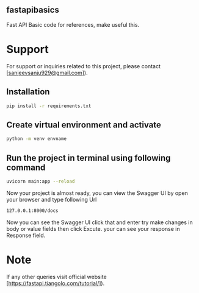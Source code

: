## fastapibasics

Fast API Basic code for references, make useful this.

# Support

For support or inquiries related to this project, please contact [sanjeevsanju929@gmail.com]).

## Installation
```bash
pip install -r requirements.txt
```

## Create virtual environment and activate
```bash
python -m venv envname
```
## Run the project in terminal using following command
```bash
uvicorn main:app --reload
```
Now your project is almost ready, you can view the Swagger UI by open your browser and type following Url
```bash
127.0.0.1:8000/docs
```
Now you can see the Swagger UI click that and enter try make changes in body or value fields then click Excute.
your can see your response in Response field.

# Note

If any other queries visit official website [https://fastapi.tiangolo.com/tutorial/]).


